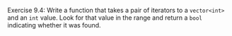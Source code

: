 Exercise 9.4: Write a function that takes a pair of iterators to a `vector<int>` and an
`int` value. Look for that value in the range and return a `bool` indicating whether it
was found.